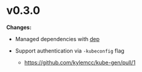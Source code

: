 # v0.3.0

**Changes:**

* Managed dependencies with [dep](https://github.com/golang/dep)

* Support authentication via `-kubeconfig` flag

    * https://github.com/kylemcc/kube-gen/pull/1

